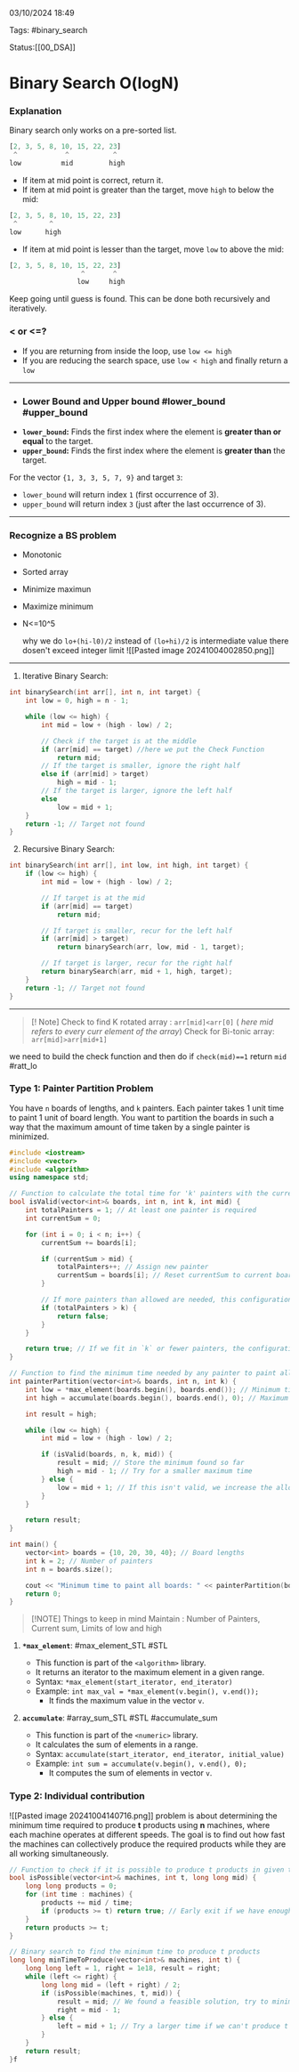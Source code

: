 03/10/2024 18:49

Tags:  #binary_search

Status:[[00_DSA]]

# Binary Search O(logN)

### Explanation

Binary search only works on a pre-sorted list.

```javascript
[2, 3, 5, 8, 10, 15, 22, 23]
 ^            ^           ^
low          mid         high
```
* If item at mid point is correct, return it.
* If item at mid point is greater than the target, move `high` to below the mid:

```javascript
[2, 3, 5, 8, 10, 15, 22, 23]
 ^        ^
low      high
```

* If item at mid point is lesser than the target, move `low` to above the mid:

```javascript
[2, 3, 5, 8, 10, 15, 22, 23]
                  ^       ^
                 low     high
```

Keep going until guess is found. This can be done both recursively and iteratively.

### < or <=?
* If you are returning from inside the loop, use `low <= high`
* If you are reducing the search space, use `low < high` and finally return a `low`
---

* ### Lower Bound and Upper bound #lower_bound #upper_bound

- **`lower_bound`:** Finds the first index where the element is **greater than or equal** to the target.
- **`upper_bound`:** Finds the first index where the element is **greater than** the target.

For the vector `{1, 3, 3, 5, 7, 9}` and target `3`:

- `lower_bound` will return index `1` (first occurrence of 3).
- `upper_bound` will return index `3` (just after the last occurrence of 3).
---

### Recognize a BS problem
- Monotonic
- Sorted array
- Minimize maximun
- Maximize minimum
- N<=10^5

	why we do `lo+(hi-l0)/2` instead of `(lo+hi)/2` is intermediate value there dosen't exceed integer limit
	![[Pasted image 20241004002850.png]]
---

1. Iterative Binary Search:
```cpp
int binarySearch(int arr[], int n, int target) {
    int low = 0, high = n - 1;

    while (low <= high) {
        int mid = low + (high - low) / 2;

        // Check if the target is at the middle
        if (arr[mid] == target) //here we put the Check Function
            return mid;
        // If the target is smaller, ignore the right half
        else if (arr[mid] > target) 
            high = mid - 1;
        // If the target is larger, ignore the left half
        else 
            low = mid + 1;
    }
    return -1; // Target not found
}
```

2. Recursive Binary Search:
```cpp
int binarySearch(int arr[], int low, int high, int target) {
    if (low <= high) {
        int mid = low + (high - low) / 2;

        // If target is at the mid
        if (arr[mid] == target)
            return mid;

        // If target is smaller, recur for the left half
        if (arr[mid] > target)
            return binarySearch(arr, low, mid - 1, target);

        // If target is larger, recur for the right half
        return binarySearch(arr, mid + 1, high, target);
    }
    return -1; // Target not found
}
```

---
>[! Note]
>Check to find K rotated array : `arr[mid]<arr[0]` ( *here mid refers to every curr element of the array*)
>Check for Bi-tonic array: `arr[mid]>arr[mid+1]`

we need to build the check function and then do if `check(mid)==1` return `mid` #ratt_lo 



###  Type 1: Painter Partition Problem

You have `n` boards of lengths, and `k` painters. Each painter takes 1 unit time to paint 1 unit of board length. You want to partition the boards in such a way that the maximum amount of time taken by a single painter is minimized.


```cpp
#include <iostream>
#include <vector>
#include <algorithm>
using namespace std;

// Function to calculate the total time for 'k' painters with the current mid as maximum length for any painter.
bool isValid(vector<int>& boards, int n, int k, int mid) {
    int totalPainters = 1; // At least one painter is required
    int currentSum = 0;

    for (int i = 0; i < n; i++) {
        currentSum += boards[i];

        if (currentSum > mid) {
            totalPainters++; // Assign new painter
            currentSum = boards[i]; // Reset currentSum to current board's length
        }

        // If more painters than allowed are needed, this configuration is invalid.
        if (totalPainters > k) {
            return false;
        }
    }

    return true; // If we fit in `k` or fewer painters, the configuration is valid.
}

// Function to find the minimum time needed by any painter to paint all boards
int painterPartition(vector<int>& boards, int n, int k) {
    int low = *max_element(boards.begin(), boards.end()); // Minimum time = max board length
    int high = accumulate(boards.begin(), boards.end(), 0); // Maximum time = sum of all board lengths

    int result = high;

    while (low <= high) {
        int mid = low + (high - low) / 2;

        if (isValid(boards, n, k, mid)) {
            result = mid; // Store the minimum found so far
            high = mid - 1; // Try for a smaller maximum time
        } else {
            low = mid + 1; // If this isn't valid, we increase the allowed maximum time
        }
    }

    return result;
}

int main() {
    vector<int> boards = {10, 20, 30, 40}; // Board lengths
    int k = 2; // Number of painters
    int n = boards.size();

    cout << "Minimum time to paint all boards: " << painterPartition(boards, n, k) << endl;
    return 0;
}

```

>[!NOTE] Things to keep in mind
>Maintain : Number of Painters, Current sum, Limits of low and high 


1. **`*max_element`**: #max_element_STL #STL 
    
    - This function is part of the `<algorithm>` library.
    - It returns an iterator to the maximum element in a given range.
    - Syntax: `*max_element(start_iterator, end_iterator)`
    - Example: `int max_val = *max_element(v.begin(), v.end());`
        - It finds the maximum value in the vector `v`.
2. **`accumulate`**: #array_sum_STL #STL #accumulate_sum
    
    - This function is part of the `<numeric>` library.
    - It calculates the sum of elements in a range.
    - Syntax: `accumulate(start_iterator, end_iterator, initial_value)`
    - Example: `int sum = accumulate(v.begin(), v.end(), 0);`
        - It computes the sum of elements in vector `v`.


### Type 2: Individual contribution
![[Pasted image 20241004140716.png]]
problem is about determining the minimum time required to produce **t** products using **n** machines, where each machine operates at different speeds. The goal is to find out how fast the machines can collectively produce the required products while they are all working simultaneously.

```cpp
// Function to check if it is possible to produce t products in given time `mid`
bool isPossible(vector<int>& machines, int t, long long mid) {
    long long products = 0;
    for (int time : machines) {
        products += mid / time;
        if (products >= t) return true; // Early exit if we have enough products
    }
    return products >= t;
}

// Binary search to find the minimum time to produce t products
long long minTimeToProduce(vector<int>& machines, int t) {
    long long left = 1, right = 1e18, result = right;
    while (left <= right) {
        long long mid = (left + right) / 2;
        if (isPossible(machines, t, mid)) {
            result = mid; // We found a feasible solution, try to minimize further
            right = mid - 1;
        } else {
            left = mid + 1; // Try a larger time if we can't produce t products
        }
    }
    return result;
}f
```